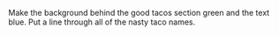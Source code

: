 Make the background behind the good tacos section green and the text blue.
Put a line through all of the nasty taco names.
